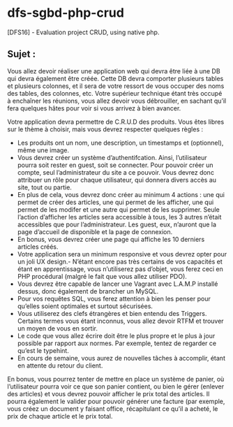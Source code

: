 # dfs-sgbd-php-crud
[DFS16] - Evaluation project CRUD, using native php.

## Sujet :

Vous allez devoir réaliser une application web qui devra être
liée à une DB qui devra également être créée. Cette DB devra
comporter plusieurs tables et plusieurs colonnes, et il sera de
votre ressort de vous occuper des noms des tables, des
colonnes, etc. Votre supérieur technique étant très occupé à
enchaîner les réunions, vous allez devoir vous débrouiller, en
sachant qu’il fera quelques hâtes pour voir si vous arrivez à
bien avancer.

Votre application devra permettre de C.R.U.D des produits.
Vous êtes libres sur le thème à choisir, mais vous devrez
respecter quelques règles :

- Les produits ont un nom, une description, un timestamps et
(optionnel), même une image.
- Vous devrez créer un système d’authentifcation. Ainsi,
l’utilisateur pourra soit rester en guest, soit se connecter. Pour
pouvoir créer un compte, seul l’administrateur du site a ce
pouvoir. Vous devrez donc attribuer un rôle pour chaque
utilisateur, qui donnera divers accès au site, tout ou partie.
- En plus de cela, vous devrez donc créer au minimum 4 actions
: une qui permet de créer des articles, une qui permet de les
afficher, une qui permet de les modifer et une autre qui
permet de les supprimer. Seule l’action d’afficher les articles
sera accessible à tous, les 3 autres n’était accessibles que pour
l’administrateur. Les guest, eux, n’auront que la page d’accueil
de disponible et la page de connexion.
- En bonus, vous devrez créer une page qui affiche les 10
derniers articles créés.
- Votre application sera un minimum responsive et vous devrez
opter pour un joli UX design.- N’étant encore pas très certains de vos capacités et étant en
apprentissage, vous n’utiliserez pas d’objet, vous ferez ceci en
PHP procédural (malgré le fait que vous allez utiliser PDO).
- Vous devrez être capable de lancer une Vagrant avec L.A.M.P
installé dessus, donc également de brancher un MySQL.
- Pour vos requêtes SQL, vous ferez attention à bien les penser
pour qu’elles soient optimales et surtout sécurisées.
- Vous utiliserez des clefs étrangères et bien entendu des
Triggers. Certains termes vous étant inconnus, vous allez
devoir RTFM et trouver un moyen de vous en sortir.
- Le code que vous allez écrire doit être le plus propre et le plus
à jour possible par rapport aux normes. Par exemple, tentez de
regarder ce qu’est le typehint.
- En cours de semaine, vous aurez de nouvelles tâches à
accomplir, étant en attente du retour du client.

En bonus, vous pourrez tenter de mettre en place un système
de panier, où l’utilisateur pourra voir ce que son panier
contient, ou bien le gérer (enlever des articles) et vous devrez
pouvoir afficher le prix total des articles. Il pourra également le
valider pour pouvoir générer une facture (par exemple, vous
créez un document y faisant office, récapitulant ce qu’il a
acheté, le prix de chaque article et le prix total.